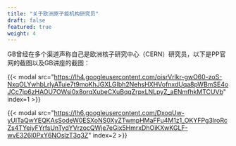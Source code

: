 ```yaml
---
title: "关于欧洲原子能机构研究员"
draft: false
featured: true
weight: 4
---
```


GB曾经在多个渠道声称自己是欧洲核子研究中心（CERN）研究员，以下是PP官网的截图以及GB讲座的截图：

{{< modal src="https://lh4.googleusercontent.com/oisrVrlkr-gwO60-zoS-NxqOLYwhbLrlyATuie7t9moKhJGXLGIbh2NehsHXHVofnxdUqa8pWBmSE4oJCc7jp6zHAOU7OWsi0x8orqXubeCXuBqqZrpxLNLpyZ_aENmfhkMTCUVb" index=1 >}}

{{< modal src="https://lh6.googleusercontent.com/DxoqUw-yUlTaQwYEQKAsSodeW0ESXoNS0XyZTwmpHMaFFu4M1z1_OKYFPg3lroRcZs4TYeiyFYrfsUnTydYVrzocQWje7eGix5HmrxDhOiKXwKGLF-wvE326l0PxY6NOslzT3q3Z" index=2 >}}